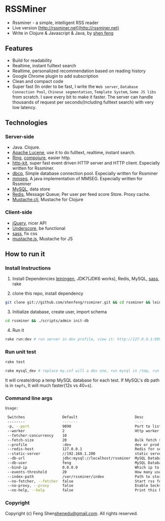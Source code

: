 # RSSMiner

* Rssminer - a simple, intelligent RSS reader
* Live version [http://rssminer.net](http://rssminer.net)
* Write in Clojure & Javascript & Java, by [shen feng](http://shenfeng.me)

## Features

* Build for readability
* Realtime, instant fulltext search
* Realtime, personalized recommendation based on reading history
* Google Chrome plugin to add subscription
* Clean and compact code
* Super fast (In order to be fast, I write the `Web server`, `Database Connection Pool`,
  `Chinese segmentation`, `Template System`, `Some JS libs` from
  scratch.  I save every bit to make it faster.  The server can handle
  thousands of request per seconds(Including fulltext search) with
  very low latency.

## Technologies

### Server-side

* Java. Clojure.
* [Apache Lucene](http://lucene.apache.org/), use it to do fulltext,
  realtime, instant search.
* [Ring](https://github.com/mmcgrana/ring),
  [compojure](https://github.com/weavejester/compojure),
  easier http.
* [http-kit](https://github.com/shenfeng/http-kit), super fast event driven HTTP
  server and HTTP client. Especially written for Rssminer.
* [dbcp](https://github.com/shenfeng/dbcp), Simple database connection
  pool. Especially written for Rssminer
* [mmseg](https://github.com/shenfeng/mmseg), A java implementation of
  MMSEG. Especially written for Rssminer
* [MySQL](http://www.mysql.com/), data store
* [Redis](http://redis.io/), Message Queue; Per user per feed score
  Store. Proxy cache.
* [Mustache.clj](https://github.com/shenfeng/mustache.clj), Mustache
  for Clojure

### Client-side
* [jQuery](http://jquery.com/), nicer API
* [Underscore](http://documentcloud.github.com/underscore/), be functional
* [sass](http://sass-lang.com/), fix css
* [mustache.js](https://github.com/janl/mustache.js), Mustache for JS

## How to run it

### Install Instructions
1. Install Dependencies
[leiningen](https://github.com/technomancy/leiningen), JDK7(JDK6 works), Redis, MySQL, [sass](http://sass-lang.com/), rake

2. clone this repo, install dependency
```sh
git clone git://github.com/shenfeng/rssminer.git && cd rssminer && lein deps
```

3. Initialize database, create user, import schema
```sh
cd rssminer && ./scripts/admin init-db
```
4. Run it

```sh
rake run:dev # run server in dev profile, view it: http://127.0.0.1:9090
```
### Run unit test

```sh
rake test
```

```sh
rake mysql_dev # replace my.cnf will a dev one, run mysql in /tmp, run it after understand it.
```
It will create/drop a temp MySQL database for each test. If MySQL's db
path is in `tmpfs`, It will much faster(12s vs 40+s).


### Command line args

```sh
Usage:

 Switches                 Default                          Desc
 --------                 -------                          ----
 -p, --port               9090                             Port to listen
 --worker                 2                                Http worker thread count
 --fetcher-concurrency    10
 --fetch-size             20                               Bulk fetch size
 --profile                :dev                             dev or prod
 --redis-host             127.0.0.1                        Redis for session store
 --static-server          //192.168.1.200                  static server
 --db-url                 jdbc:mysql://localhost/rssminer  MySQL Database url
 --db-user                feng                             MySQL Database user name
 --bind-ip                0.0.0.0                          Which ip to bind
 --events-threshold       20                               How many user feed events buffered before recompute again
 --index-path             /var/rssminer/index              Path to store lucene index
 --no-fetcher, --fetcher  false                            Start rss fetcher
 --no-proxy, --proxy      false                            Enable Socks proxy
 --no-help, --help        false                            Print this help


```

### Copyright

Copyright (c) Feng Shen<shenedu@gmail.com>. All rights reserved.
